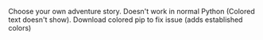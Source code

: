 Choose your own adventure story. Doesn't work in normal Python (Colored text doesn't show). Download colored pip to fix issue (adds established colors)
